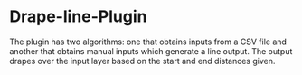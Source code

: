 # Drape-line-Plugin
The plugin has two algorithms: one that obtains inputs from a CSV file and another that obtains manual inputs which generate a line output. The output drapes over the input layer based on the start and end distances given.
